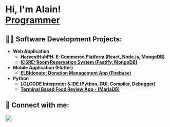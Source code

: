 <h1>Hi, I'm Alain! <br/><a href="https://github.com/bsevangelista">Programmer</a>

<h2>👨‍💻 Software Development Projects:</h2>

- <b>Web Application</b>
  - <b>[HarvestHubPH: E-Commerce Platform (React, Node.js, MongoDB)](https://github.com/CMSC100-1S2324/group1-project)</b>
  - <b>[ICSRE: Room Reservation System (Fastify, MongoDB)](https://github.com/CMSC-128-E5L-2023/ICSRE)</b>
- <b>Mobile Application (Flutter)</b>
  - <b>[ELBIdonate: Donation Management App (Firebase)](https://github.com/bsevangelista/CMSC23-donation-system)</b>
- <b>Python</b>
  - <b>[LOLCODE Interpreter & IDE (Python, GUI, Compiler, Debugger)](https://github.com/bsevangelista/cmsc124-project)</b>
  - <b>[Terminal Based Food Review App - (MariaDB)](https://github.com/bsevangelista/cmsc124-project)</b>

<h2> 🤳 Connect with me:</h2>

[<img align="left" alt="JoshMadakor | LinkedIn" width="22px" src="https://cdn.jsdelivr.net/npm/simple-icons@v3/icons/linkedin.svg" />][linkedin]

[linkedin]: https://linkedin.com/in

<!--
**bsevangelista/bsevangelista** is a ✨ _special_ ✨ repository because its `README.md` (this file) appears on your GitHub profile.

Here are some ideas to get you started:

- 🔭 I’m currently working on ...
- 🌱 I’m currently learning ...
- 👯 I’m looking to collaborate on ...
- 🤔 I’m looking for help with ...
- 💬 Ask me about ...
- 📫 How to reach me: ...
- 😄 Pronouns: ...
- ⚡ Fun fact: ...
-->
